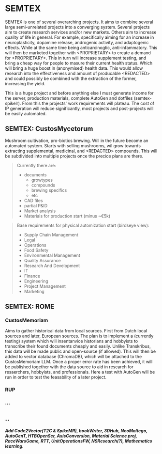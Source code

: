 # SEMTEX
SEMTEX is one of several overarching projects. It aims to combine several large semi-unrelated projects into a converging system.
Several projects aim to create research services and/or new markets. Others aim to increase quality of life in general.
For example, specifically aiming for an increase in neuroplasticity, dopamine release, androgenic activity, and adaptogenic effects. While at the same time being anticarcinogtic, anti-infammatory.
This will then be marketed together with \<PROPRIETARY\> to create a demand for \<PROPRIETARY\>. This in turn will increase supplement testing, and bring a cheap way for people to masure their current health status. Which will bring a huge boost in (anonymised) health data.
This would allow research into the effectiveness and amount of producable \<REDACTED\> and could possibly be combined with the extraction of the former, increasing the yield.

This is a huge project and before anything else I must generate income for the server, production materials, complete AutoGen and dotfiles (semtex-spikelr). From this the projects' work requirements will plateau. The cost of IP generation will reduce significantly, most projects and post-projects will be easily automated.

## SEMTEX: CustosMycetorum
Mushroom cultivation, pro-biotics brewing. Will in the future become an automated system.
Starts with selling mushrooms, wil grow towards extracting supplemental, medicinal, and \<REDACTED\> compounds.
This will be subdivided into multiple projects once the precice plans are there.
> Currently there are:
> - documents
>   - growtypes
>   - compounds
>   - brewing specifics
>   - etc
> - CAD files
> - partial P&ID
> - Market analysis
> - Materials for production start (minus ~€5k)

> Base requirements for physical automization start (birdseye view):
> - Supply Chain Management
> - Legal
> - Operations
> - Food Safety
> - Environmental Management
> - Quality Assurance
> - Research And Development
> - IT
> - Finance
> - Engineering
> - Project Management
> - Marketing

## SEMTEX: ROME
### CustosMemoriam
Aims to gather historical data from local sources. First from Dutch local sources and later, European sources. The plan is to implement a (currently testing) system which will insentanvice historians and hobbyists to transcribe their found documents cheaply and easily.
Unlike Transkribus, this data will be made public and open-source (if allowed).
This will then be added to vector database (ChromaDB), which will be attached to the CustosMemoriam LLM. Once a proper error rate has been achieved, it will be published together with the data source to aid in research for resaerchers, hobbyists, and professionals.
Here a test with AutoGen will be run in order to test the feasability of a later project.

### RUP

### ...


## .. 
##### Add ~~Code2Vector(T2C & SpikeMR)~~, bookWriter, 3DHub, NeoMaltego, AutoGenT, HTBOpenScr, AxisConversion, Material Science proj, RaceWarsGame, RTT, UnitOperationsFW, NSResearch(?), Mathematics learning.
